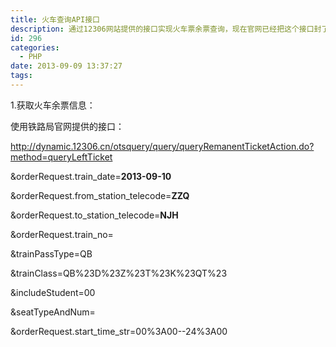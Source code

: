 ```yaml
---
title: 火车查询API接口
description: 通过12306网站提供的接口实现火车票余票查询，现在官网已经把这个接口封了，这篇文章留在这里做个记录。
id: 296
categories:
  - PHP
date: 2013-09-09 13:37:27
tags:
---
```


1.获取火车余票信息：

使用铁路局官网提供的接口：

http://dynamic.12306.cn/otsquery/query/queryRemanentTicketAction.do?method=queryLeftTicket

&amp;orderRequest.train_date=**2013-09-10**

&amp;orderRequest.from_station_telecode=**ZZQ**

&amp;orderRequest.to_station_telecode=**NJH**

&amp;orderRequest.train_no=

&amp;trainPassType=QB

&amp;trainClass=QB%23D%23Z%23T%23K%23QT%23

&amp;includeStudent=00

&amp;seatTypeAndNum=

&amp;orderRequest.start_time_str=00%3A00--24%3A00